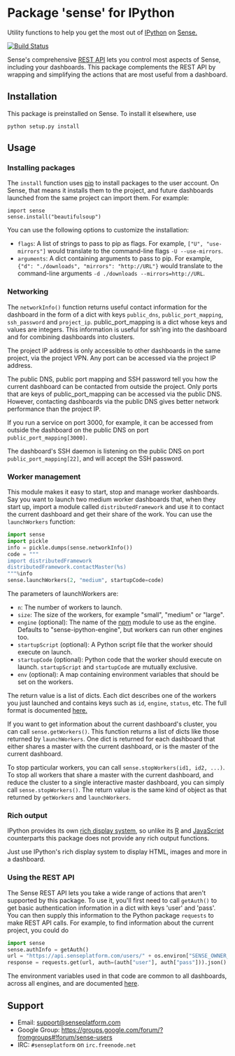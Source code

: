 # Package 'sense' for IPython

Utility functions to help you get the most out of [IPython](http://ipython.org) 
on [Sense.](https://www.senseplatform.com)

[![Build Status](https://travis-ci.org/SensePlatform/sense-ipython-module.png)](https://travis-ci.org/SensePlatform/sense-ipython-module)

Sense's comprehensive [REST API](https://docs.senseplatform.com/api/rest) 
lets you control most aspects of Sense, including your dashboards.
This package complements the REST API by wrapping and simplifying the
actions that are most useful from a dashboard.

## Installation

This package is preinstalled on Sense. To install it elsewhere, use

```
python setup.py install
```

## Usage

### Installing packages

The `install` function uses [pip](www.pip-installer.org) to install packages 
to the user account. On Sense, that means it installs them to the project, 
and future dashboards launched from the same project can import them. For 
example:

```
import sense
sense.install("beautifulsoup")
```

You can use the following options to customize the installation:

* `flags`: A list of strings to pass to pip as flags. For example, 
  `["U", "use-mirrors"]` would translate to the command-line flags
  `-U --use-mirrors`.
* `arguments`: A dict containing arguments to pass to pip. For example,
  `{"d": "./downloads", "mirrors": "http://URL"}` would translate to
  the command-line arguments `-d ./downloads --mirrors=http://URL`.

### Networking

The `networkInfo()` function returns useful contact information for the
dashboard in the form of a dict with keys `public_dns`,
`public_port_mapping`, `ssh_password` and `project_ip`. public_port_mapping
is a dict whose  keys and values are integers. This information is
useful for ssh'ing into the dashboard and for combining dashboards
into clusters.

The project IP address is only accessible to other dashboards in the
same project, via the project VPN. Any port can be accessed via the
project IP address.

The public DNS, public port mapping and SSH password tell you how the
current dashboard can be contacted from outside the project. Only
ports that are keys of public_port_mapping can be accessed via  the
public DNS. However, contacting dashboards via the public DNS  gives
better network performance than the project IP.

If you run a service on port 3000, for example, it  can be accessed
from outside the dashboard on the public DNS on port
``public_port_mapping[3000]``.

The dashboard's SSH daemon is listening on the public DNS on port
``public_port_mapping[22]``, and will accept the SSH password.

### Worker management

This module makes it easy to start, stop and manage worker dashboards.
Say you want to launch two medium worker dashboards that, when they
start up, import a module called `distributedFramework` and use it to
contact the current dashboard and get their share of the work. You
can use the `launchWorkers` function:

```python
import sense
import pickle
info = pickle.dumps(sense.networkInfo())
code = """
import distributedFramework
distributedFramework.contactMaster(%s)
"""%info
sense.launchWorkers(2, "medium", startupCode=code)
```

The parameters of launchWorkers are:

* `n`: The number of workers to launch.
* `size`: The size of the workers, for example "small", "medium" or "large".
* `engine` (optional): The name of the [npm](http://npmjs.org) module to use
  as the engine. Defaults to "sense-ipython-engine", but workers can run other
  engines too.
* `startupScript` (optional): A Python script file that the worker should
  execute on launch. 
* `startupCode` (optional): Python code that the worker should execute on 
  launch. `startupScript` and `startupCode` are mutually exclusive.
* `env` (optional): A map containing environment variables that should be
  set on the workers. 

The return value is a list of dicts. Each dict describes one of the workers
you just launched and contains keys such as `id`, `engine`, `status`, etc. 
The full format is documented [here.](http://help.senseplatform.com/api/rest#retrieve-dashboard)

If you want to get information about the current dashboard's cluster,
you can call `sense.getWorkers()`. This function returns a list of dicts
like those returned by `launchWorkers`. One dict is returned for each
dashboard that either shares a master with the current dashboard, or is
the master of the current dashboard.

To stop particular workers, you can call `sense.stopWorkers(id1, id2, ...)`.
To stop all workers that share a master with the current dashboard, and
reduce the cluster to a single interactive master dashboard, you can
simply call `sense.stopWorkers()`. The return value is the same kind of 
object as that returned by `getWorkers` and `launchWorkers`.

### Rich output

IPython provides its own [rich display system](http://nbviewer.ipython.org/urls/raw.github.com/ipython/ipython/1.x/examples/notebooks/Part%205%20-%20Rich%20Display%20System.ipynb), 
so unlike its [R](http://github.com/SensePlatform/sense-r-module) 
and [JavaScript](http://github.com/SensePlatform/sense-js-module) 
counterparts this package does not provide any rich output functions.

Just use IPython's rich display system to display HTML, images and more
in a dashboard.

### Using the REST API

The Sense REST API lets you take a wide range of actions that aren't
supported by this package. To use it, you'll first need to call
`getAuth()` to get basic authentication information in a dict with
keys 'user' and 'pass'. You can then  supply this information to the
Python package `requests` to make REST API calls. For example, to
find information about the current project, you could do

```python
import sense
sense.authInfo = getAuth()
url = "https://api.senseplatform.com/users/" + os.environ["SENSE_OWNER_ID"] + "/projects/" + os.environ["SENSE_PROJECT_ID"]
response = requests.get(url, auth=(auth["user"], auth["pass"])).json()
```

The environment variables used in that code are common to all dashboards,
across all engines, and are documented [here](https://docs.senseplatform.com/getting-started/#environment).

## Support

* Email: support@senseplatform.com
* Google Group: https://groups.google.com/forum/?fromgroups#!forum/sense-users
* IRC: `#senseplatform` on `irc.freenode.net`